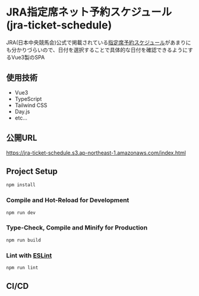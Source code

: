 # JRA指定席ネット予約スケジュール(jra-ticket-schedule)

JRA(日本中央競馬会)公式で掲載されている[指定席予約スケジュール](https://www.jra.go.jp/card/about/schedule.html)があまりにも分かりづらいので、日付を選択することで具体的な日付を確認できるようにするVue3製のSPA

## 使用技術
- Vue3
- TypeScript
- Tailwind CSS
- Day.js
- etc...

## 公開URL
https://jra-ticket-schedule.s3.ap-northeast-1.amazonaws.com/index.html

## Project Setup

```sh
npm install
```

### Compile and Hot-Reload for Development

```sh
npm run dev
```

### Type-Check, Compile and Minify for Production

```sh
npm run build
```

### Lint with [ESLint](https://eslint.org/)

```sh
npm run lint
```

## CI/CD
